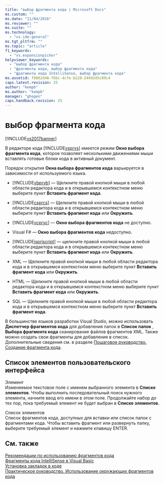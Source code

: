 ```yaml
---
title: "выбор фрагмента кода | Microsoft Docs"
ms.custom: ""
ms.date: "11/04/2016"
ms.reviewer: ""
ms.suite: ""
ms.technology: 
  - "vs-ide-general"
ms.tgt_pltfrm: ""
ms.topic: "article"
f1_keywords: 
  - "vs.expansionpicker"
helpviewer_keywords: 
  - "выбор фрагмента кода"
  - "фрагменты кода, выбор фрагмента кода"
  - "фрагменты кода IntelliSense, выбор фрагмента кода"
ms.assetid: f0862d48-fbbc-4cfe-b228-24492d5c89c4
caps.latest.revision: 25
author: "kempb"
ms.author: "kempb"
manager: "ghogen"
caps.handback.revision: 25
---
```

# выбор фрагмента кода
[!INCLUDE[vs2017banner](../../code-quality/includes/vs2017banner.md)]

В редакторе кода [!INCLUDE[vsprvs](../../code-quality/includes/vsprvs_md.md)] имеется режим **Окно выбора фрагмента кода**, которое позволяет несколькими движениями мыши вставлять готовые блоки кода в активный документ.  
  
 Порядок открытия **Окна выбора фрагментов кода** варьируется в зависимости от используемого языка.  
  
-   [!INCLUDE[vbprvb](../../code-quality/includes/vbprvb_md.md)] — Щелкните правой кнопкой мыши в любой области редактора кода и в открывшемся контекстном меню выберите пункт **Вставить фрагмент кода**.  
  
-   [!INCLUDE[csprcs](../../data-tools/includes/csprcs_md.md)] — Щелкните правой кнопкой мыши в любой области редактора кода и в открывшемся контекстном меню выберите пункт **Вставить фрагмент кода** или **Окружить**.  
  
-   [!INCLUDE[vcprvc](../../debugger/includes/vcprvc_md.md)] — **Окно выбора фрагментов кода** не доступно.  
  
-   Visual F\# — **Окно выбора фрагментов кода** недоступно.  
  
-   [!INCLUDE[jsprjscript](../../extensibility/debugger/includes/jsprjscript_md.md)] — щелкните правой кнопкой мыши в любой области редактора кода и в открывшемся контекстном меню выберите пункт **Вставить фрагмент кода** или **Окружить**.  
  
-   XML — Щелкните правой кнопкой мыши в любой области редактора кода и в открывшемся контекстном меню выберите пункт **Вставить фрагмент кода** или **Окружить**.  
  
-   HTML — Щелкните правой кнопкой мыши в любой области редактора кода и в открывшемся контекстном меню выберите пункт **Вставить фрагмент кода** или **Окружить**.  
  
-   SQL — Щелкните правой кнопкой мыши в любой области редактора кода и в открывшемся контекстном меню выберите пункт **Вставить фрагмент кода**.  
  
 В большинстве языков разработки Visual Studio, можно использовать  **Диспетчер фрагментов кода** для добавления папок в  **Список папок** ,  **Выбора фрагмента кода** сканирование файлов фрагментов XML.  Также можно создать свои фрагменты для добавления в список.  Дополнительные сведения см. в разделе [Пошаговое руководство. Создание фрагмента кода](../../ide/walkthrough-creating-a-code-snippet.md).  
  
## Список элементов пользовательского интерфейса  
 Элемент  
 Изменяемое текстовое поле с именем выбранного элемента в **Списке элементов**.  Чтобы выполнить последовательный поиск нужного элемента, начните ввод его имени в этом поле.  Продолжайте набор до тех пор, пока требуемый элемент не будет выбран в **Списке элементов**.  
  
 Список элементов  
 Список фрагментов кода, доступных для вставки или список папок с фрагментами кода.  Чтобы вставить фрагмент или развернуть папку, выберите требуемый элемент и нажмите клавишу ENTER.  
  
## См. также  
 [Рекомендации по использованию фрагментов кода](../../ide/best-practices-for-using-code-snippets.md)   
 [Фрагменты кода IntelliSense в Visual Basic](/dotnet/visual-basic/developing-apps/using-ide/intellisense-code-snippets)   
 [Установка закладок в коде](../../ide/setting-bookmarks-in-code.md)   
 [Практическое руководство. Использование окружающих фрагментов кода](../Topic/How%20to:%20Use%20Surround-with%20Code%20Snippets.md)
